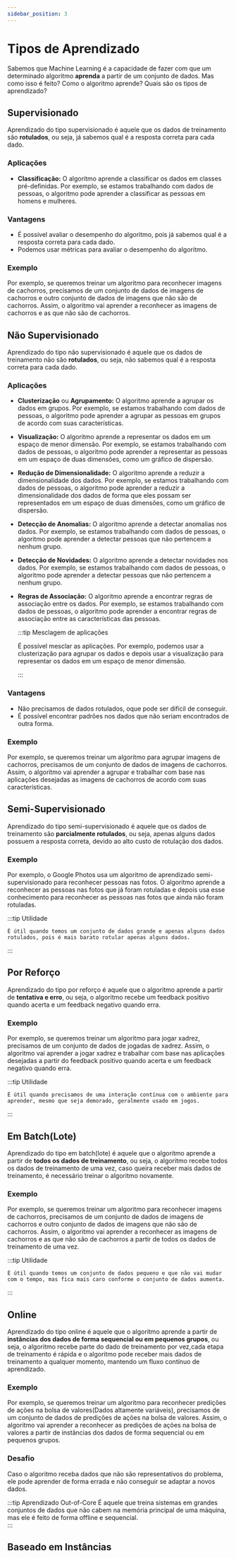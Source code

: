 ```yaml
---
sidebar_position: 3
---
```


# Tipos de Aprendizado

Sabemos que Machine Learning é a capacidade de fazer com que um determinado algoritmo **aprenda** a partir de um conjunto de dados. Mas como isso é feito? Como o algoritmo aprende? Quais são os tipos de aprendizado?

## Supervisionado

Aprendizado do tipo supervisionado é aquele que os dados de treinamento são **rotulados**, ou seja, já sabemos qual é a resposta correta para cada dado. 



### Aplicações

- **Classificação:** O algoritmo aprende a classificar os dados em classes pré-definidas. Por exemplo, se estamos trabalhando com dados de pessoas, o algoritmo pode aprender a classificar as pessoas em homens e mulheres.


### Vantagens

- É possível avaliar o desempenho do algoritmo, pois já sabemos qual é a resposta correta para cada dado.
- Podemos usar métricas para avaliar o desempenho do algoritmo.

### Exemplo

Por exemplo, se queremos treinar um algoritmo para reconhecer imagens de cachorros, precisamos de um conjunto de dados de imagens de cachorros e outro conjunto de dados de imagens que não são de cachorros. Assim, o algoritmo vai aprender a reconhecer as imagens de cachorros e as que não são de cachorros.



## Não Supervisionado

Aprendizado do tipo não supervisionado é aquele que os dados de treinamento não são **rotulados**, ou seja, não sabemos qual é a resposta correta para cada dado.

### Aplicações

- **Clusterização** ou **Agrupamento:** O algoritmo aprende a agrupar os dados em grupos. Por exemplo, se estamos trabalhando com dados de pessoas, o algoritmo pode aprender a agrupar as pessoas em grupos de acordo com suas características.

- **Visualização:** O algoritmo aprende a representar os dados em um espaço de menor dimensão. Por exemplo, se estamos trabalhando com dados de pessoas, o algoritmo pode aprender a representar as pessoas em um espaço de duas dimensões, como um gráfico de dispersão.

- **Redução de Dimensionalidade:** O algoritmo aprende a reduzir a dimensionalidade dos dados. Por exemplo, se estamos trabalhando com dados de pessoas, o algoritmo pode aprender a reduzir a dimensionalidade dos dados de forma que eles possam ser representados em um espaço de duas dimensões, como um gráfico de dispersão.

- **Detecção de Anomalias:** O algoritmo aprende a detectar anomalias nos dados. Por exemplo, se estamos trabalhando com dados de pessoas, o algoritmo pode aprender a detectar pessoas que não pertencem a nenhum grupo.

- **Detecção de Novidades:** O algoritmo aprende a detectar novidades nos dados. Por exemplo, se estamos trabalhando com dados de pessoas, o algoritmo pode aprender a detectar pessoas que não pertencem a nenhum grupo.

- **Regras de Associação:** O algoritmo aprende a encontrar regras de associação entre os dados. Por exemplo, se estamos trabalhando com dados de pessoas, o algoritmo pode aprender a encontrar regras de associação entre as características das pessoas.

    :::tip Mesclagem de aplicações

    É possível mesclar as aplicações. Por exemplo, podemos usar a clusterização para agrupar os dados e depois usar a visualização para representar os dados em um espaço de menor dimensão.

    :::

### Vantagens

- Não precisamos de dados rotulados, oque pode ser difícil de conseguir.
- É possível encontrar padrões nos dados que não seriam encontrados de outra forma.

### Exemplo

Por exemplo, se queremos treinar um algoritmo para agrupar imagens de cachorros, precisamos de um conjunto de dados de imagens de cachorros. Assim, o algoritmo vai aprender a agrupar e trabalhar com base nas aplicações desejadas as imagens de cachorros de acordo com suas características.


## Semi-Supervisionado

Aprendizado do tipo semi-supervisionado é aquele que os dados de treinamento são **parcialmente rotulados**, ou seja, apenas alguns dados possuem a resposta correta, devido ao alto custo de rotulação dos dados.

### Exemplo

Por exemplo, o Google Photos usa um algoritmo de aprendizado semi-supervisionado para reconhecer pessoas nas fotos. O algoritmo aprende a reconhecer as pessoas nas fotos que já foram rotuladas e depois usa esse conhecimento para reconhecer as pessoas nas fotos que ainda não foram rotuladas.

:::tip Utilidade

    É útil quando temos um conjunto de dados grande e apenas alguns dados rotulados, pois é mais barato rotular apenas alguns dados.
    
:::


## Por Reforço

Aprendizado do tipo por reforço é aquele que o algoritmo aprende a partir de **tentativa e erro**, ou seja, o algoritmo recebe um feedback positivo quando acerta e um feedback negativo quando erra.



### Exemplo

Por exemplo, se queremos treinar um algoritmo para jogar xadrez, precisamos de um conjunto de dados de jogadas de xadrez. Assim, o algoritmo vai aprender a jogar xadrez e trabalhar com base nas aplicações desejadas a partir do feedback positivo quando acerta e um feedback negativo quando erra.

:::tip Utilidade

    É útil quando precisamos de uma interação contínua com o ambiente para aprender, mesmo que seja demorado, geralmente usado em jogos.
:::

## Em Batch(Lote)

Aprendizado do tipo em batch(lote) é aquele que o algoritmo aprende a partir de **todos os dados de treinamento**, ou seja, o algoritmo recebe todos os dados de treinamento de uma vez, caso queira receber mais dados de treinamento, é necessário treinar o algoritmo novamente.

### Exemplo

Por exemplo, se queremos treinar um algoritmo para reconhecer imagens de cachorros, precisamos de um conjunto de dados de imagens de cachorros e outro conjunto de dados de imagens que não são de cachorros. Assim, o algoritmo vai aprender a reconhecer as imagens de cachorros e as que não são de cachorros a partir de todos os dados de treinamento de uma vez.

:::tip Utilidade

    É útil quando temos um conjunto de dados pequeno e que não vai mudar com o tempo, mas fica mais caro conforme o conjunto de dados aumenta.
:::

## Online

Aprendizado do tipo online é aquele que o algoritmo aprende a partir de **instâncias dos dados de forma sequencial ou em pequenos grupos**, ou seja, o algoritmo recebe parte do dado de treinamento por vez,cada etapa de treinamento é rápida e o algoritmo pode receber mais dados de treinamento a qualquer momento, mantendo um fluxo contínuo de aprendizado.



  
### Exemplo

Por exemplo, se queremos treinar um algoritmo para reconhecer predições de ações na bolsa de valores(Dados altamente variáveis), precisamos de um conjunto de dados de predições de ações na bolsa de valores. Assim, o algoritmo vai aprender a reconhecer as predições de ações na bolsa de valores a partir de instâncias dos dados de forma sequencial ou em pequenos grupos.

### Desafio

Caso o algoritmo receba dados que não são representativos do problema, ele pode aprender de forma errada e não conseguir se adaptar a novos dados.

:::tip Aprendizado Out-of-Core
    É aquele que treina sistemas em grandes conjuntos de dados que não cabem na memória principal de uma máquina, mas ele é feito de forma offline e sequencial.   
::: 

## Baseado em Instâncias


